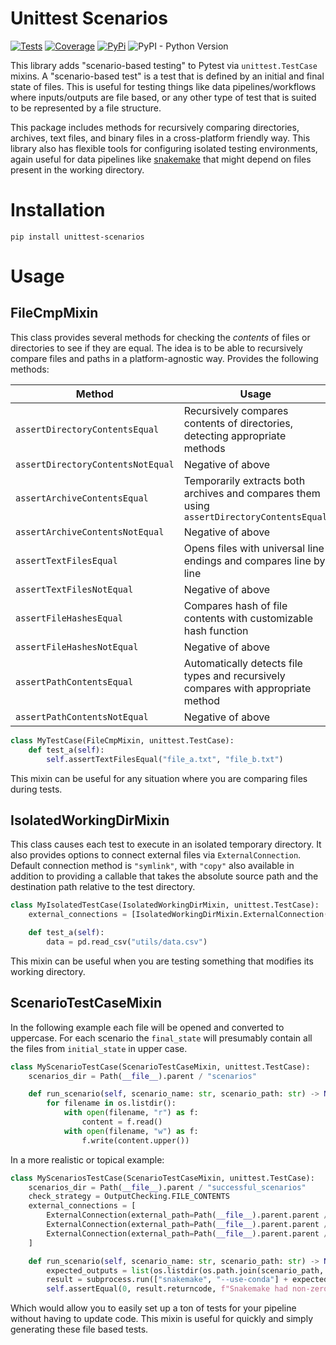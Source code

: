 # Unittest Scenarios

[![Tests](https://github.com/rcxwhiz/unittest-scenarios/actions/workflows/test.yml/badge.svg)](https://github.com/rcxwhiz/unittest-scenarios/actions/workflows/)
[![Coverage](https://codecov.io/gh/rcxwhiz/unittest-scenarios/branch/main/graph/badge.svg)](https://codecov.io/gh/rcxwhiz/unittest-scenarios/)
[![PyPi](https://img.shields.io/pypi/v/unittest-scenarios.svg)](https://pypi.python.org/pypi/unittest-scenarios/)
![PyPI - Python Version](https://img.shields.io/pypi/pyversions/unittest-scenarios)


This library adds "scenario-based testing" to Pytest via `unittest.TestCase` mixins. A "scenario-based test" is a test
that is defined by an initial and final state of files. This is useful for testing things like data pipelines/workflows
where inputs/outputs are file based, or any other type of test that is suited to be represented by a file structure. 

This package includes methods for recursively comparing directories, archives, text files, and binary files in a
cross-platform friendly way. This library also has flexible tools for configuring isolated testing environments, again
useful for data pipelines like [snakemake](https://snakemake.github.io/) that might depend on files present in the
working directory.

# Installation

```shell
pip install unittest-scenarios
```

# Usage

## FileCmpMixin

This class provides several methods for checking the *contents* of files or directories to see if they are equal. The
idea is to be able to recursively compare files and paths in a platform-agnostic way. Provides the following methods:

| Method                            | Usage                                                                                     |
|-----------------------------------|-------------------------------------------------------------------------------------------|
| `assertDirectoryContentsEqual`    | Recursively compares contents of directories, detecting appropriate methods               |
| `assertDirectoryContentsNotEqual` | Negative of above                                                                         |
| `assertArchiveContentsEqual`      | Temporarily extracts both archives and compares them using `assertDirectoryContentsEqual` |
| `assertArchiveContentsNotEqual`   | Negative of above                                                                         |
| `assertTextFilesEqual`            | Opens files with universal line endings and compares line by line                         |
| `assertTextFilesNotEqual`         | Negative of above                                                                         |
| `assertFileHashesEqual`           | Compares hash of file contents with customizable hash function                            |
| `assertFileHashesNotEqual`        | Negative of above                                                                         |
| `assertPathContentsEqual`         | Automatically detects file types and recursively compares with appropriate method         |
| `assertPathContentsNotEqual`      | Negative of above                                                                         |

```python
class MyTestCase(FileCmpMixin, unittest.TestCase):
    def test_a(self):
        self.assertTextFilesEqual("file_a.txt", "file_b.txt")
```

This mixin can be useful for any situation where you are comparing files during tests. 

## IsolatedWorkingDirMixin

This class causes each test to execute in an isolated temporary directory. It also provides options to connect external
files via `ExternalConnection`. Default connection method is `"symlink"`, with `"copy"` also available in addition to
providing a callable that takes the absolute source path and the destination path relative to the test directory. 

```python
class MyIsolatedTestCase(IsolatedWorkingDirMixin, unittest.TestCase):
    external_connections = [IsolatedWorkingDirMixin.ExternalConnection(external_path="utils/")]

    def test_a(self):
        data = pd.read_csv("utils/data.csv")
```

This mixin can be useful when you are testing something that modifies its working directory. 

## ScenarioTestCaseMixin

In the following example each file will be opened and converted to uppercase. For each scenario the `final_state` will
presumably contain all the files from `initial_state` in upper case.

```python
class MyScenarioTestCase(ScenarioTestCaseMixin, unittest.TestCase):
    scenarios_dir = Path(__file__).parent / "scenarios"

    def run_scenario(self, scenario_name: str, scenario_path: str) -> None:
        for filename in os.listdir():
            with open(filename, "r") as f:
                content = f.read()
            with open(filename, "w") as f:
                f.write(content.upper())
```

In a more realistic or topical example:

```python
class MyScenariosTestCase(ScenarioTestCaseMixin, unittest.TestCase):
    scenarios_dir = Path(__file__).parent / "successful_scenarios"
    check_strategy = OutputChecking.FILE_CONTENTS
    external_connections = [
        ExternalConnection(external_path=Path(__file__).parent.parent / "utils", strategy="symlink"),
        ExternalConnection(external_path=Path(__file__).parent.parent / "config", strategy=copy_config),
        ExternalConnection(external_path=Path(__file__).parent.parent / "workflow", strategy="symlink"),
    ]

    def run_scenario(self, scenario_name: str, scenario_path: str) -> None:
        expected_outputs = list(os.listdir(os.path.join(scenario_path, "final_state")))
        result = subprocess.run(["snakemake", "--use-conda"] + expected_outputs)
        self.assertEqual(0, result.returncode, f"Snakemake had non-zero return code: {result.returncode}")
```

Which would allow you to easily set up a ton of tests for your pipeline without having to update code. This mixin is
useful for quickly and simply generating these file based tests. 
